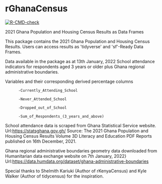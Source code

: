 # rGhanaCensus

<!-- badges: start -->
[![R-CMD-check](https://github.com/ktemadarko/rGhanaCensus/actions/workflows/R-CMD-check.yaml/badge.svg)](https://github.com/ktemadarko/rGhanaCensus/actions/workflows/R-CMD-check.yaml)

<!-- badges: end -->

2021 Ghana Population and Housing Census Results as Data Frames

This package contains the 2021 Ghana Population and Housing Census Results. Users can access results as 'tidyverse' and 'sf'-Ready Data Frames.

Data available in the package as at 13th January, 2022
School attendance indicators for respondents aged 3 years or older  plus Ghana regional administrative boundaries.

Variables and their corresponding derived percentage columns

          -Currently_Attending_School
          
          -Never_Attended_School
          
          -Dropped_out_of_School
          
          -Sum_of_Respondents_(3_years_and_above)


School attendance data is scraped from Ghana Statistical Service website. Url:https://statsghana.gov.gh/
Source: The 2021 Ghana Population and Housing Census Results Volume 3D Literacy and Education PDF Reports published on 16th December, 2021.

Ghana regional administrative boundaries geometry data downloaded from Humanitarian data exchange website on 7th January, 2022}
Url:https://data.humdata.org/dataset/ghana-administrative-boundaries

Special thanks to Shelmith Kariuki (Author of rKenyaCensus) and Kyle Walker (Author of tidycensus) for the inspiration.
